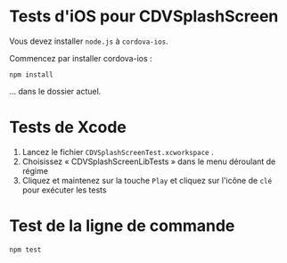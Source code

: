 <!--
# license: Licensed to the Apache Software Foundation (ASF) under one
#         or more contributor license agreements.  See the NOTICE file
#         distributed with this work for additional information
#         regarding copyright ownership.  The ASF licenses this file
#         to you under the Apache License, Version 2.0 (the
#         "License"); you may not use this file except in compliance
#         with the License.  You may obtain a copy of the License at
#
#           http://www.apache.org/licenses/LICENSE-2.0
#
#         Unless required by applicable law or agreed to in writing,
#         software distributed under the License is distributed on an
#         "AS IS" BASIS, WITHOUT WARRANTIES OR CONDITIONS OF ANY
#         KIND, either express or implied.  See the License for the
#         specific language governing permissions and limitations
#         under the License.
-->

# Tests d'iOS pour CDVSplashScreen

Vous devez installer `node.js` à `cordova-ios`.

Commencez par installer cordova-ios :

    npm install


... dans le dossier actuel.

# Tests de Xcode

  1. Lancez le fichier `CDVSplashScreenTest.xcworkspace` .
  2. Choisissez « CDVSplashScreenLibTests » dans le menu déroulant de régime
  3. Cliquez et maintenez sur la touche `Play` et cliquez sur l'icône de `clé` pour exécuter les tests

# Test de la ligne de commande

    npm test
